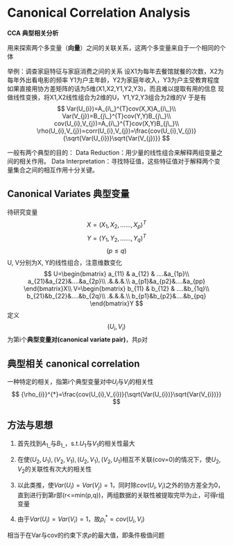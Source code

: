 # Canonical Correlation Analysis
**CCA 典型相关分析**

用来探索两个多变量（**向量**）之间的关联关系，这两个多变量来自于一个相同的个体

举例：调查家庭特征与家庭消费之间的关系
设X1为每年去餐馆就餐的次数，X2为每年外出看电影的频率
Y1为户主年龄，Y2为家庭年收入，Y3为户主受教育程度
如果直接用协方差矩阵的话为5维(X1,X2,Y1,Y2,Y3)，而且难以提取有用的信息
现做线性变换，将X1,X2线性组合为2维的U，Y1,Y2,Y3组合为2维的V
于是有
$$
Var(U_{i})=A_{i\_}^{T}cov(X,X)A_{i\_}\\
Var(V_{j})=B_{j\_}^{T}cov(Y,Y)B_{j\_}\\
cov(U_{i},V_{j})=A_{i\_}^{T}cov(X,Y)B_{j\_}\\
\rho(U_{i},V_{j})=corr(U_{i},V_{j})=\frac{cov(U_{i},V_{j})}{\sqrt{Var(U_{i})}\sqrt{Var(V_{j})}}
$$

一般有两个典型的目的：
	Data Reduction：用少量的线性组合来解释两组变量之间的相关作用。
	Data Interpretation：寻找特征值，这些特征值对于解释两个变量集合之间的相互作用十分关键。

## Canonical Variates 典型变量
待研究变量
$$
X=(X_{1}, X_{2},......, X_{p})^{T}
$$
$$
Y=(Y_{1}, Y_{2},......, Y_{q})^{T}
$$
$$
(p\le q)
$$
U, V分别为X, Y的线性组合，注意维数变化
$$
U=\begin{bmatrix}
a_{11} & a_{12} & ....&a_{1p}\\
a_{21}&a_{22}&....&a_{2p}\\
.&.&.&.\\
a_{p1}&a_{p2}&....&a_{pp}
\end{bmatrix}X\\
V=\begin{bmatrix}
b_{11} & b_{12} & ....&b_{1q}\\
b_{21}&b_{22}&....&b_{2q}\\
.&.&.&.\\
b_{p1}&b_{p2}&....&b_{pq}
\end{bmatrix}Y
$$
定义
$$
(U_{i}, V_{i})
$$
为第i个**典型变量对(canonical variate pair)**，共p对

## 典型相关 canonical correlation
一种特定的相关，指第i个典型变量对中$U_{i}$与$V_{i}$的相关性
$$
{\rho_{i}}^{*}=\frac{cov(U_{i},V_{i})}{\sqrt{Var(U_{i})}\sqrt{Var(V_{i})}}
$$

## 方法与思想
1. 首先找到$A_{1\_}$与$B_{1\_}$，s.t.$U_{1}$与$V_{1}$的相关性最大

2. 在使$(U_{2},U_{1}),(V_{2},V_{1}),(U_{2},V_{1}),(V_{2},U_{1})$相互不关联(cov=0)的情况下，使$U_{2},V_{2}$的关联性有次大的相关性

3. 以此类推，使$Var(U_{i})=Var(V_{j})=1$，同时除$cov(U_{i},V_{i})$之外的协方差全为0，直到进行到第r部(r<=min(p,q))，两组数据的关联性被提取完毕为止，可得r组变量

4. 由于$Var(U_{i})=Var(V_{i})=1$，故${\rho_{i}}^{*}=cov(U_{i},V_{i})$

相当于在Var与cov的约束下求$\rho$的最大值，即条件极值问题
